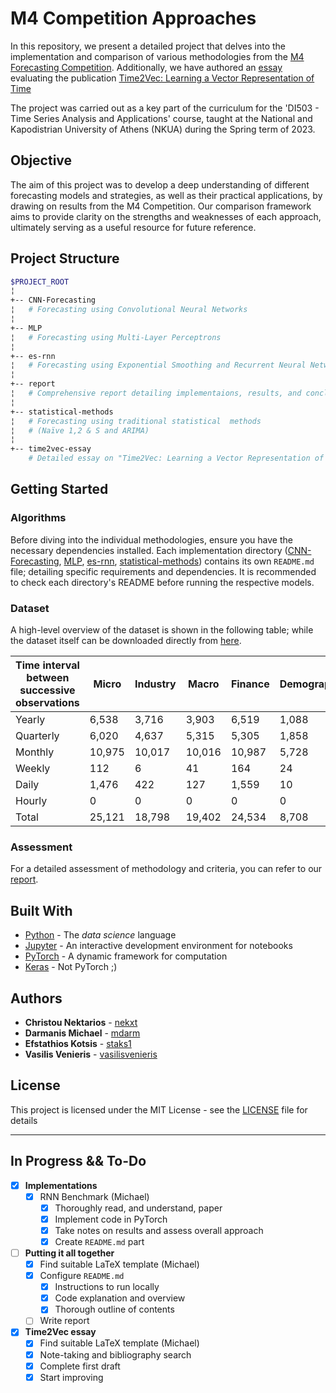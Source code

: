# M4 Competition Approaches

In this repository, we present a detailed project that delves into the implementation and comparison of various methodologies from the [M4 Forecasting Competition](https://www.sciencedirect.com/science/article/pii/S0169207019301128). Additionally, we have authored an [essay](time2vec-essay/time2vec.pdf) evaluating the publication [Time2Vec: Learning a Vector Representation of Time](https://arxiv.org/abs/1907.05321)

The project was carried out as a key part of the curriculum for the 'DI503 - Time Series Analysis and Applications' course, taught at the National and Kapodistrian University of Athens (NKUA) during the Spring term of 2023. 

## Objective

The aim of this project was to develop a deep understanding of different forecasting models and strategies, as well as their practical applications, by drawing on results from the M4 Competition. Our comparison framework aims to provide clarity on the strengths and weaknesses of each approach, ultimately serving as a useful resource for future reference.


## Project Structure

```bash
$PROJECT_ROOT
¦
+-- CNN-Forecasting 
¦   # Forecasting using Convolutional Neural Networks
¦
+-- MLP
¦   # Forecasting using Multi-Layer Perceptrons
¦
+-- es-rnn 
¦   # Forecasting using Exponential Smoothing and Recurrent Neural Networks
¦
+-- report
¦   # Comprehensive report detailing implementaions, results, and conclusions
¦
+-- statistical-methods 
¦   # Forecasting using traditional statistical  methods
¦   # (Naïve 1,2 & S and ARIMA)
¦
+-- time2vec-essay
    # Detailed essay on "Time2Vec: Learning a Vector Representation of Time" concept
```

## Getting Started

### Algorithms

Before diving into the individual methodologies, ensure you have the necessary dependencies installed. Each implementation directory ([CNN-Forecasting](CNN-Forecasting), [MLP](MLP), [es-rnn](es-rnn), [statistical-methods](statistical-methods)) contains its own `README.md` file; detailing specific requirements and dependencies. It is recommended to check each directory's README before running the respective models.

### Dataset

A high-level overview of the dataset is shown in the following table; while the dataset itself can be downloaded directly from [here](https://github.com/M4Competition/M4-methods/tree/master/Dataset). 

| Time interval between successive observations | Micro | Industry | Macro | Finance | Demographic | Other | Total |
|------------------------------------------------|-------|----------|-------|---------|-------------|-------|-------|
| Yearly                                         | 6,538 | 3,716    | 3,903 | 6,519   | 1,088       | 1,236 | 23,000|
| Quarterly                                      | 6,020 | 4,637    | 5,315 | 5,305   | 1,858       | 865   | 24,000|
| Monthly                                        | 10,975| 10,017   | 10,016| 10,987  | 5,728       | 277   | 48,000|
| Weekly                                         | 112   | 6        | 41    | 164     | 24          | 12    | 359   |
| Daily                                          | 1,476 | 422      | 127   | 1,559   | 10          | 633   | 4,227 |
| Hourly                                         | 0     | 0        | 0     | 0       | 0           | 414   | 414   |
| Total                                          | 25,121| 18,798   | 19,402| 24,534  | 8,708       | 3,437 | 100,000|


### Assessment
For a detailed assessment of methodology and criteria, you can refer to our [report](report/IEEEtran_HOWTO.pdf).


## Built With

* [Python](https://www.python.org) - The *data science* language
 * [Jupyter](https://jupyter.org/) - An interactive development environment for notebooks
* [PyTorch](https://www.pytorch.org/) - A dynamic framework for computation
* [Keras](https://keras.io/) - Not PyTorch ;)


## Authors

* **Christou Nektarios** - [nekxt](https://github.com/nekxt)
* **Darmanis Michael** - [mdarm](https://github.com/mdarm)
* **Efstathios Kotsis** - [staks1](https://github.com/staks1)
* **Vasilis Venieris** - [vasilisvenieris](https://github.com/vasilisvenieris)

## License

This project is licensed under the MIT License - see the [LICENSE](LICENSE) file for details


---
## In Progress && To-Do

- [x] **Implementations**
	- [x] RNN Benchmark (Michael)
		- [x] Thoroughly read, and understand, paper
		- [x] Implement code in PyTorch
		- [x] Take notes on results and assess overall approach
		- [x] Create `README.md` part               
- [ ] **Putting it all together**
	- [x] Find suitable LaTeX template (Michael)
	- [x] Configure `README.md`
		- [x] Instructions to run locally	
		- [x] Code explanation and overview
		- [x] Thorough outline of contents
	- [ ] Write report
- [x] **Time2Vec essay** 
	- [x] Find suitable LaTeX template (Michael)
	- [x] Note-taking and bibliography search
	- [x] Complete first draft
	- [x] Start improving
